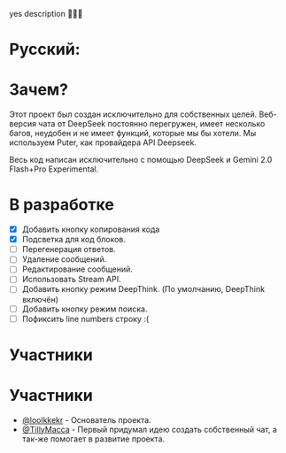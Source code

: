 yes description 🐐🐐🐐

# Русский:

# Зачем?

Этот проект был создан исключительно для собственных целей. Веб-версия чата от DeepSeek постоянно перегружен, имеет несколько багов, неудобен и не имеет функций, которые мы бы хотели. Мы используем Puter, как провайдера API Deepseek.

Весь код написан исключительно с помощью DeepSeek и Gemini 2.0 Flash+Pro Experimental.

# В разработке

- [x] Добавить кнопку копирования кода
- [x] Подсветка для код блоков.
- [ ] Перегенерация ответов.
- [ ] Удаление сообщений.
- [ ] Редактирование сообщений.
- [ ] Использовать Stream API.
- [ ] Добавить кнопку режим DeepThink. (По умолчанию, DeepThink включён)
- [ ] Добавить кнопку режим поиска.
- [ ] Пофиксить line numbers строку :(

# Участники

# Участники

* [@loolkkekr](https://github.com/loolkkekrr) - Основатель проекта.
* [@TillyMacca](https://github.com/tillysushka) - Первый придумал идею создать собственный чат, а так-же помогает в развитие проекта.
